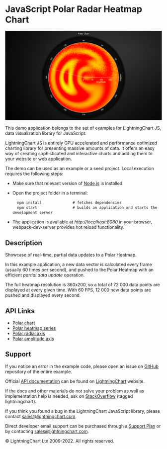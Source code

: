 # JavaScript Polar Radar Heatmap Chart

![JavaScript Polar Radar Heatmap Chart](polarHeatmapRadar-darkGold.png)

This demo application belongs to the set of examples for LightningChart JS, data visualization library for JavaScript.

LightningChart JS is entirely GPU accelerated and performance optimized charting library for presenting massive amounts of data. It offers an easy way of creating sophisticated and interactive charts and adding them to your website or web application.

The demo can be used as an example or a seed project. Local execution requires the following steps:

-   Make sure that relevant version of [Node.js](https://nodejs.org/en/download/) is installed
-   Open the project folder in a terminal:

          npm install              # fetches dependencies
          npm start                # builds an application and starts the development server

-   The application is available at _http://localhost:8080_ in your browser, webpack-dev-server provides hot reload functionality.


## Description

Showcase of real-time, partial data updates to a Polar Heatmap.

In this example application, a new data vector is calculated every frame (usually 60 times per second), and pushed to the Polar Heatmap with an efficient _partial data update_ operation.

The full heatmap resolution is 360x200, so a total of 72 000 data points are displayed at every given time.
With 60 FPS, 12 000 new data points are pushed and displayed every second.


## API Links

* [Polar chart]
* [Polar heatmap series]
* [Polar radial axis]
* [Polar amplitude axis]


## Support

If you notice an error in the example code, please open an issue on [GitHub][0] repository of the entire example.

Official [API documentation][1] can be found on [LightningChart][2] website.

If the docs and other materials do not solve your problem as well as implementation help is needed, ask on [StackOverflow][3] (tagged lightningchart).

If you think you found a bug in the LightningChart JavaScript library, please contact sales@lightningchart.com.

Direct developer email support can be purchased through a [Support Plan][4] or by contacting sales@lightningchart.com.

[0]: https://github.com/Arction/
[1]: https://lightningchart.com/lightningchart-js-api-documentation/
[2]: https://lightningchart.com
[3]: https://stackoverflow.com/questions/tagged/lightningchart
[4]: https://lightningchart.com/support-services/

© LightningChart Ltd 2009-2022. All rights reserved.


[Polar chart]: https://lightningchart.com/js-charts/api-documentation/v7.0.1/classes/PolarChart.html
[Polar heatmap series]: https://lightningchart.com/js-charts/api-documentation/v7.0.1//classes/PolarHeatmapSeries.html
[Polar radial axis]: https://lightningchart.com/js-charts/api-documentation/v7.0.1/interfaces/PolarAxisRadial.html
[Polar amplitude axis]: https://lightningchart.com/js-charts/api-documentation/v7.0.1/classes/PolarAxisAmplitude.html

